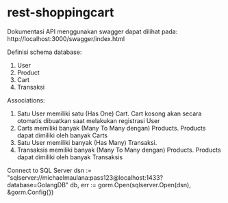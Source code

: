 # rest-shoppingcart
Dokumentasi API menggunakan swagger dapat dilihat pada: http://localhost:3000/swagger/index.html

Definisi schema database:
1. User
2. Product
3. Cart
4. Transaksi

Associations:
1. Satu User memiliki satu (Has One) Cart. Cart kosong akan secara otomatis dibuatkan saat melakukan registrasi User
2. Carts memiliki banyak (Many To Many dengan) Products. Products dapat dimiliki oleh banyak Carts
3. Satu User memiliki banyak (Has Many) Transaksi.
4. Transaksis memiliki banyak (Many To Many dengan) Products. Products dapat dimiliki oleh banyak Transaksis

Connect to SQL Server
	dsn := "sqlserver://michaelmaulana:pass123@localhost:1433?database=GolangDB"
	db, err := gorm.Open(sqlserver.Open(dsn), &gorm.Config{})
